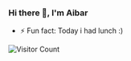 ### Hi there 👋, I'm Aibar

- ⚡ Fun fact: Today i had lunch :)

<!--
![Aibar's GitHub stats](https://github-readme-stats.vercel.app/api?username=IkayevAibar&show_icons=true&theme=chartreuse-dark)

**IkayevAibar/IkayevAibar** is a ✨ _special_ ✨ repository because its `README.md` (this file) appears on your GitHub profile.

Here are some ideas to get you started:

- 🔭 I’m currently working on ...
- 🌱 I’m currently learning ...
- 👯 I’m looking to collaborate on ...
- 🤔 I’m looking for help with ...
- 💬 Ask me about ...
- 📫 How to reach me: ...
- 😄 Pronouns: ...

-->
![Visitor Count](https://profile-counter.glitch.me/IkayevAibar/count.svg)
